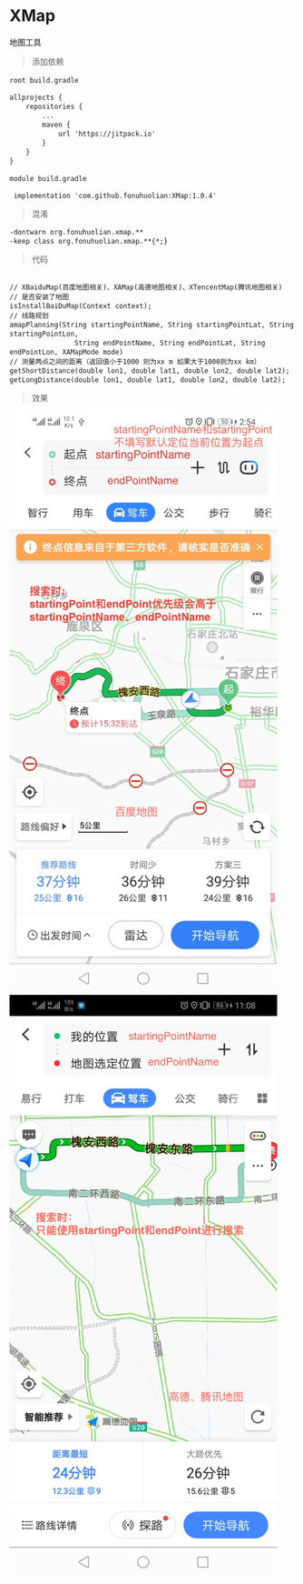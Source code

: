 # XMap
地图工具

> 添加依赖

`root build.gradle `
```
allprojects {
    repositories {
        ...
        maven {
            url 'https://jitpack.io'
        }
    }
}
```
`module build.gradle `
```
 implementation 'com.github.fonuhuolian:XMap:1.0.4'
```

> 混淆
```
-dontwarn org.fonuhuolian.xmap.**
-keep class org.fonuhuolian.xmap.**{*;}
```

> 代码

```

// XBaiduMap(百度地图相关)、XAMap(高德地图相关)、XTencentMap(腾讯地图相关)
// 是否安装了地图
isInstallBaiDuMap(Context context);
// 线路规划
amapPlanning(String startingPointName, String startingPointLat, String startingPointLon,
                String endPointName, String endPointLat, String endPointLon, XAMapMode mode)
// 测量两点之间的距离（返回值小于1000 则为xx m 如果大于1000则为xx km）
getShortDistance(double lon1, double lat1, double lon2, double lat2);
getLongDistance(double lon1, double lat1, double lon2, double lat2);
```

> 效果

![效果](https://github.com/fonuhuolian/XMap/blob/master/screenshot/a.jpg?raw=true)
![效果](https://github.com/fonuhuolian/XMap/blob/master/screenshot/b.jpg?raw=true)